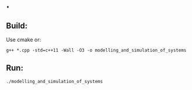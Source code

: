 # .

## Build:

Use cmake or:

```
g++ *.cpp -std=c++11 -Wall -O3 -o modelling_and_simulation_of_systems
```

## Run:

```
./modelling_and_simulation_of_systems
```
